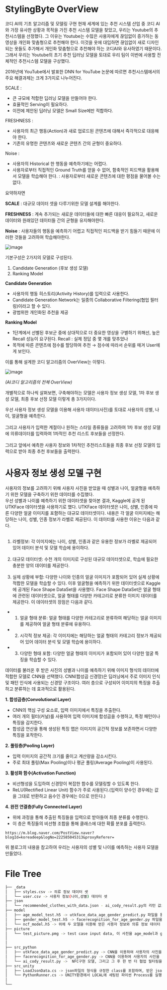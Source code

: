 # StylingByte OverView
코디 AI의 기초 알고리즘 및 모델링 구현
현재 세계에 있는 추천 시스템 산업 중 코디 AI와 가장 유사한 상황과 목적을 가진 추천 시스템 모델을 찾았고, 우리는 Youtube의 추천시스템을 선정했다. 그 이유는 Youtube는 수많은 사용자에게 끊임없이 증가하는 동영상을 개인화 맞춤형으로 추천해야 한다. 이것을 옷에 대입하면 끊임없이 새로 디자인되는 옷들도 추가해서 개인화 맞춤형으로 추천해야 하는 코디AI와 유사하였기 때문이다. 그래서 우리는 Youtube의 초기 추천 딥러닝 모델을 토대로 우리 팀이 이번에 사용할 전체적인 추천시스템 모델을 구상했다.

2016년에 YouTube에서 발표한 DNN for YouTube 논문에 따르면 추천시스템에서의 주요 해결과제는 크게 3가지로 나누어진다.

SCALE : 
 - 큰 규모에 적합한 딥러닝 모델을 만들어야 한다.
- 효율적인 Serving이 필요하다.
- 이전에 제안된 딥러닝 모델은 Small Size에만 적합하다.

FRESHNESS : 

- 사용자의 최근 행동(Action)과 새로 업로드된 콘텐츠에 대해서 즉각적으로 대응해야 한다.
- 기존의 유명한 콘텐츠와 새로운 콘텐츠 간의 균형이 중요하다.

Noise : 
- 사용자의 Historical 한 행동을 예측하기에는 어렵다.
- 사용자로부터 직접적인 Ground Truth를 얻을 수 없어, 함축적인 피드백을 활용해서 모델을 학습해야 한다.
 : 사용자로부터 새로운 콘텐츠에 대한 평점을 물어볼 수는 없다.

요약하자면

**SCALE** : 대규모 데이터 셋을 다루기위한 모델 설계를 해야한다.

**FRESHNESS** : 계속 추가되는 새로운 데이터들에 대한 빠른 대응이 필요하고, 새로운 데이터와 원래있던 데이터들 간의 균형을 유지해야한다.

**Noise**  : 사용자들의 행동을 예측하기 어렵고 직접적인 피드백을 받기 힘들기 때문에 이러한 것들을 고려하여 학습해야한다. 

![image](https://github.com/FrogRim/StylingByte/assets/127326495/badbcdf6-78de-4515-bdb4-6ad945c3e2c9)

기본구성은 2가지의 모델로 구성된다.
 1. Candidate Generation (후보 생성 모델)
 2. Ranking Model      

**Candidate Generation**
 - 사용자의 행동 히스토리(Activity History)를 입력으로 사용한다.
 - Candidate Generation Network는 일종의 Collaborative Filtering(협업 필터링)이라고 할 수 있다.
- 광범위한 개인화된 추천을 제공

**Ranking Model**
- 1단계에서 선별된 후보군 중에 상대적으로 더 중요한 영상을 구별하기 위해선, 높은 Recall 성능이 요구된다. 
   Recall : 실제 정답 중 몇 개를 맞추었나
- 목적에 따른 콘텐츠에 점수를 할당하여 추천 → 점수에 따라서 순위를 매겨 User에게 보인다.

이를 통해 설계한 코디 알고리즘의 OverView는 이렇다.

![image](https://github.com/FrogRim/StylingByte/assets/127326495/05d9fe32-548d-432d-87a8-ab13666e6723)

*(AI코디 알고리즘의 전체 OverView)*

개별적으로 하나씩 살펴보면, 구축해야하는 모델은 사용자 정보 생성 모델, 1차 후보 생성 모델, 최종 후보 선정 모델 이렇게 총 3가지이다. 

우선 사용자 정보 생성 모델을 이용해 사용자 데이터(사진)를 토대로 사용자의 성별, 나이, 얼굴형을 예측한다.<br><br>
그리고 사용자가 입력한 계절이나 원하는 스타일 종류들을 고려하여 1차 후보 생성 모델에 의류데이터를 입력하여 1차적인 추천 리스트 후보들을 선정한다.<br><br>
그리고 앞에서 예측한 사용자 정보와 1차적인 추천리스트들을 최종 후보 선정 모델의 입력으로 받아 최종 추천 후보들을 출력한다.

# 사용자 정보 생성 모델 구현

사용자의 정보를 고려하기 위해 사용자 사진을 받았을 때 성별과 나이, 얼굴형을 예측하기 위한 모델을 구축하기 위한 데이터를 수집했다.<br>
우선 성별과 나이를 예측하기 위한 데이터셋을 찾아본 결과, Kaggle에 공개 된 UTKFace 데이터셋을 사용하기로 했다. UTKFace 데이터셋은 나이, 성별, 인종에 따른 다양한 얼굴 이미지를 포함하는 대규모 데이터셋이다. 내용은 각 얼굴 이미지에는 해당하는 나이, 성별, 인종 정보가 라벨로 제공된다. 이 데이터를 사용한 이유는 다음과 같다.<br><br>
1. 라벨정보: 각 이미지에는 나이, 성별, 인종과 같은 유용한 정보가 라벨로 제공되어 있어 데이터 분석 및 모델 학습에 용이하다.<br><br>
2. 대규모 데이터셋: 수천 개의 이미지로 구성된 대규모 데이터셋으로, 학습에 필요한 충분한 양의 데이터를 제공한다.<br><br>
3. 실제 상황에 부합: 다양한 나이와 인종의 얼굴 이미지가 포함되어 있어 실제 상황에 적합한 모델을 학습할 수 있다. 
이후 얼굴형을 예측하기 위한 데이터셋으로 Kaggle에 공개된 Face Shape DataSet을 사용했다.  Face Shape DataSet은 얼굴 형태에 관련된 데이터셋으로, 얼굴 형태를 다양한 카테고리로 분류한 이미지 데이터를 제공한다. 이 데이터셋의 장점은 다음과 같다.<br>

- 1. 얼굴 형태 분류: 얼굴 형태를 다양한 카테고리로 분류하여 해당하는 얼굴 이미지를 제공하여 얼굴 형태 분류에 유용하다.
- 2. 시각적 정보 제공: 각 이미지에는 해당하는 얼굴 형태의 카테고리 정보가 제공되어 있어 데이터 분석 및 모델 학습에 용이하다.
- 3. 다양한 형태 포함: 다양한 얼굴 형태의 이미지가 포함되어 있어 다양한 얼굴 특징을 학습할 수 있다.

데이터를 불러온 후 받은 사진의 성별과 나이를 예측하기 위해 이미지 형식의 데이터에 적합한 모델로 CNN을 선택했다.
CNN(합성곱 신경망)은 딥러닝에서 주로 이미지 인식 및 패턴 인식에 사용되는 신경망 구조이다.
여러 층으로 구성되어 이미지의 특징을 추출하고 분류하는 데 효과적으로 활용된다.

**1. 합성곱층(Convolutional Layer)**
- CNN의 핵심 구성 요소로, 입력 이미지에서 특징을 추출한다.
- 여러 개의 필터(커널)를 사용하여 입력 이미지에 합성곱을 수행하고, 특정 패턴이나 특징을 감지한다.
- 합성곱 연산을 통해 생성된 특징 맵은 이미지의 공간적 정보를 보존하면서 다양한 특징을 포착한다.

**2. 풀링층(Pooling Layer)**
- 입력 이미지의 공간적 크기를 줄이고 계산량을 감소시킨다.
- 주로 최대 풀링(Max Pooling)이나 평균 풀링(Average Pooling)이 사용된다.

**3. 활성화 함수(Activation Function)**
- 비선형성을 도입하여 신경망이 복잡한 함수를 모델링할 수 있도록 한다.
- ReLU(Rectified Linear Unit) 함수가 주로 사용된다.(입력이 양수인 경우에는 값을 그대로 반환하고 음수인 경우에는 0으로 만든다.)

**4. 완전 연결층(Fully Connected Layer)**
- 위에 과정을 통해 추출된 특징들을 입력으로 받아들여 최종 분류를 수행한다.
- 이 층은 특징들의 비선형 조합을 통해 클래스에 대한 확률 분포를 출력한다.


`https://m.blog.naver.com/PostView.naver?blogId=koreadeep&logNo=222585045313&proxyReferer=`

위 블로그의 내용을 참고하여 우리는 사용자의 성별 및 나이를 예측하는 사용자 모델을 만들었다.




# File Tree
```bash
├── _data
│   ├── styles.csv -> 의류 정보 데이터 셋  
│   └── user.csv -> 사용자 정보(나이,성별) 데이터 셋
├── json  
│   └── recommended_clothes_with_data.json - ai_cody_result.py의 리턴 값으로 이것을 LoadJsonData.cs 코드를 통해 Unity환경으로 불러옴 
├── model
│   ├── age_model_test.h5 -> utkface_data_age_gender_predict.py 파일을 통해 만들어진 나이 판별 ai모델
│   ├── gender_model_test.h5 -> facerecognition_for_age_gender.py 파일을 통해 만들어진 성별 판별 ai모델
│   └── ncf_model.h5 -> 위에 두 모델을 이용해 얻은 사용자 정보와 의류 정보 데이터 셋을 이용해 NCF를 이용한 추천 딥러닝 모델 구축
├── picture
│   └── test_picture.pmg -> test case input data, 이 사진을 age_model과 gender_model을 통해 사진 속 인물의 성별과 나이 추출 후 알맞는 의류 추천
│   
│   
├── src_python
│   ├── utkface_data_age_gender_predict.py -> CNN을 이용하여 사용자의 사진을 보고 나이를 판별하는 모델
│   ├── facerecognition_for_age_gender.py -> CNN을 이용하여 사용자의 사진을 보고 성별을 판별하는 모델
│   └── ai_cody_result.py ->  NFC구현 모델, 그리고 그 후 한 번 더 협업 필터링을 통해 상위 3개의 추천모델 필터링하고 그 결과값을 JSON파일로 반환한다.
├── src_unity
│   ├── LoadJsonData.cs -> json파일의 형식을 규정한 class를 포함하며, 받은 json안의 data들을 읽어 class로 변환시킨 뒤, 유니티 로그에 출력
│   └── PythonRunner.cs -> UNITY환경에서 LOCAL에 세팅된 파이썬 Process를 실행시켜 pyrhon코드들을 전부 실행시킨 뒤, LoadJsonData.cs를 호출해 그 결과값을 Unity 프로세스로 가져온다.
│   
└── 
``` 
